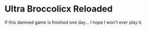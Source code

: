 Ultra Broccolicx Reloaded
=========================

If this damned game is finished one day... I hope I won't ever play it.

